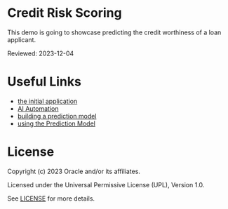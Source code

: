 # Credit Risk Scoring

This demo is going to showcase predicting the credit worthiness of a loan applicant.

Reviewed: 2023-12-04
 
 
# Useful Links

- [the initial application](https://www.youtube.com/watch?v=IhIR2zZy9Zk)
- [AI Automation](https://www.youtube.com/watch?v=Af4FSocrQlA)
- [building a prediction model](https://www.youtube.com/watch?v=PdpqAsr758Y)
- [using the Prediction Model](https://www.youtube.com/watch?v=q_xOBlgY_78)

 
# License
 
Copyright (c) 2023 Oracle and/or its affiliates.
 
Licensed under the Universal Permissive License (UPL), Version 1.0.
 
See [LICENSE](https://github.com/oracle-devrel/technology-engineering/blob/main/LICENSE) for more details.